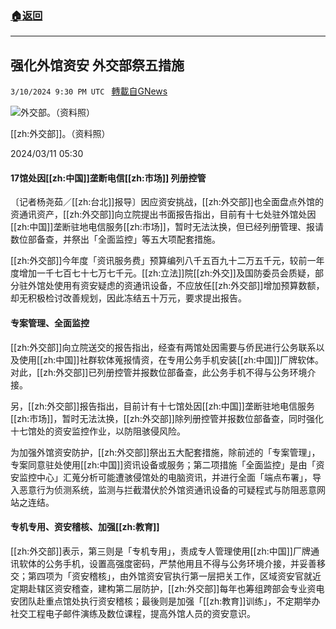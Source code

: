 ###  [:house:返回](README.md)
---


## 强化外馆资安 外交部祭五措施
`3/10/2024 9:30 PM UTC ` [轉載自GNews](https://gnews.org/articles/2382418)

![外交部。（资料照）](https://img.ltn.com.tw/Upload/news/600/2024/03/11/74.jpg "外交部。（资料照）")

[[zh:外交部]]。（资料照）

2024/03/11 05:30

#### 17馆处因[[zh:中国]]垄断电信[[zh:市场]] 列册控管

〔记者杨尧茹／[[zh:台北]]报导〕因应资安挑战，[[zh:外交部]]也全面盘点外馆的资通讯资产，[[zh:外交部]]向立院提出书面报告指出，目前有十七处驻外馆处因[[zh:中国]]垄断驻地电信服务[[zh:市场]]，暂时无法汰换，但已经列册管理、报请数位部备查，并祭出「全面监控」等五大项配套措施。

[[zh:外交部]]今年度「资讯服务费」预算编列八千五百九十二万五千元，较前一年度增加一千七百七十七万七千元。[[zh:立法]]院[[zh:外交]]及国防委员会质疑，部分驻外馆处使用有资安疑虑的资通讯设备，不应放任[[zh:外交部]]增加预算数额，却无积极检讨改善规划，因此冻结五十万元，要求提出报告。

#### 专案管理、全面监控

[[zh:外交部]]向立院送交的报告指出，经查有两馆处因需要与侨民进行公务联系以及使用[[zh:中国]]社群软体蒐报情资，在专用公务手机安装[[zh:中国]]厂牌软体。对此，[[zh:外交部]]已列册控管并报数位部备查，此公务手机不得与公务环境介接。

另，[[zh:外交部]]报告指出，目前计有十七馆处因[[zh:中国]]垄断驻地电信服务[[zh:市场]]，暂时无法汰换，[[zh:外交部]]除列册控管并报数位部备查，同时强化十七馆处的资安监控作业，以防阻骇侵风险。

为加强外馆资安防护，[[zh:外交部]]祭出五大配套措施，除前述的「专案管理」，专案同意驻处使用[[zh:中国]]资讯设备或服务；第二项措施「全面监控」是由「资安监控中心」汇蒐分析可能遭骇侵馆处的电脑资讯，并进行全面「端点布署」，导入恶意行为侦测系统，监测与拦截潜伏於外馆资通讯设备的可疑程式与防阻恶意网站之连结。

#### 专机专用、资安稽核、加强[[zh:教育]]

[[zh:外交部]]表示，第三则是「专机专用」，责成专人管理使用[[zh:中国]]厂牌通讯软体的公务手机，设置高强度密码，严禁他用且不得与公务环境介接，并妥善移交；第四项为「资安稽核」，由外馆资安官执行第一层把关工作，区域资安官就近定期赴辖区资安稽查，建构第二层防护，[[zh:外交部]]每年也筹组跨部会专业资电安团队赴重点馆处执行资安稽核；最後则是加强「[[zh:教育]]训练」，不定期举办社交工程电子邮件演练及数位课程，提高外馆人员的资安意识。
